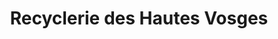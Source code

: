 ---
title: "Recyclerie des Hautes Vosges"
url: /gerardmer/recyclerie-des-hautes-vosges/
shop: charité
---